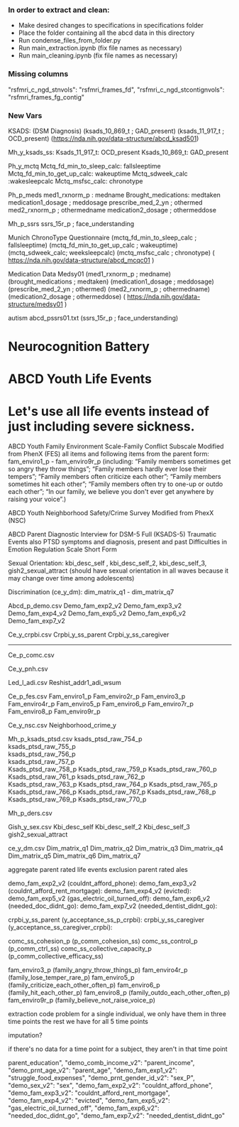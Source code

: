### In order to extract and clean:

- Make desired changes to specifications in specifications folder
- Place the folder containing all the abcd data in this directory
- Run condense_files_from_folder.py
- Run main_extraction.ipynb (fix file names as necessary)
- Run main_cleaning.ipynb (fix file names as necessary)

### Missing columns
"rsfmri_c_ngd_stnvols": "rsfmri_frames_fd",
"rsfmri_c_ngd_stcontignvols": "rsfmri_frames_fg_contig"

### New Vars

KSADS: (DSM Diagnosis) 
(ksads_10_869_t ; GAD_present) (ksads_11_917_t ; OCD_present)
(https://nda.nih.gov/data-structure/abcd_ksad501)

Mh_y_ksads_ss: 
Ksads_11_917_t: OCD_present
Ksads_10_869_t: GAD_present

Ph_y_mctq
Mctq_fd_min_to_sleep_calc: fallsleeptime
Mctq_fd_min_to_get_up_calc: wakeuptime
Mctq_sdweek_calc :wakesleepcalc
Mctq_msfsc_calc: chronotype

Ph_p_meds
med1_rxnorm_p : medname
Brought_medications: medtaken
medication1_dosage ; meddosage
prescribe_med_2_yn ; othermed
med2_rxnorm_p ; othermedname
medication2_dosage ; othermeddose

Mh_p_ssrs
ssrs_15r_p ; face_understanding

Munich ChronoType Questionnaire (mctq_fd_min_to_sleep_calc ; fallsleeptime) (mctq_fd_min_to_get_up_calc ; wakeuptime) (mctq_sdweek_calc; weeksleepcalc) (mctq_msfsc_calc ; chronotype)
( https://nda.nih.gov/data-structure/abcd_mcqc01 )

Medication Data Medsy01 (med1_rxnorm_p ; medname) (brought_medications ; medtaken) (medication1_dosage ; meddosage) (prescribe_med_2_yn ; othermed) (med2_rxnorm_p ; othermedname) (medication2_dosage ; othermeddose)
( https://nda.nih.gov/data-structure/medsy01 ) 

autism abcd_pssrs01.txt (ssrs_15r_p ; face_understanding)

# Neurocognition Battery

# ABCD Youth Life Events
# Let's use all life events instead of just including severe sickness.

ABCD Youth Family Environment Scale-Family Conflict Subscale Modified from PhenX (FES) all items and following items from the parent form: fam_enviro1_p - fam_enviro9r_p (including: “Family members sometimes get so angry they throw things”; “Family members hardly ever lose their tempers”; “Family members often criticize each other”; “Family members sometimes hit each other”; “Family members often try to one-up or outdo each other”; “In our family, we believe you don't ever get anywhere by raising your voice”.)

ABCD Youth Neighborhood Safety/Crime Survey Modified from PhexX (NSC)

ABCD Parent Diagnostic Interview for DSM-5 Full (KSADS-5) Traumatic Events
also PTSD symptoms and diagnosis, present and past
Difficulties in Emotion Regulation Scale Short Form

Sexual Orientation: kbi_desc_self , kbi_desc_self_2, kbi_desc_self_3, gish2_sexual_attract (should have sexual orientation in all waves because it may change over time among adolescents)

Discrimination (ce_y_dm): dim_matrix_q1 - dim_matrix_q7


Abcd_p_demo.csv
Demo_fam_exp2_v2
Demo_fam_exp3_v2
Demo_fam_exp4_v2
Demo_fam_exp5_v2
Demo_fam_exp6_v2
Demo_fam_exp7_v2

Ce_y_crpbi.csv
Crpbi_y_ss_parent
Crpbi_y_ss_caregiver

---

Ce_p_comc.csv

Ce_y_pnh.csv

Led_l_adi.csv
Reshist_addr1_adi_wsum

Ce_p_fes.csv
Fam_enviro1_p
Fam_enviro2r_p
Fam_enviro3_p
Fam_enviro4r_p
Fam_enviro5_p
Fam_enviro6_p
Fam_enviro7r_p
Fam_enviro8_p
Fam_enviro9r_p

Ce_y_nsc.csv
Neighborhood_crime_y

Mh_p_ksads_ptsd.csv
ksads_ptsd_raw_754_p	
ksads_ptsd_raw_755_p	
ksads_ptsd_raw_756_p	
ksads_ptsd_raw_757_p	
Ksads_ptsd_raw_758_p
Ksads_ptsd_raw_759_p
Ksads_ptsd_raw_760_p
Ksads_ptsd_raw_761_p
ksads_ptsd_raw_762_p	
Ksads_ptsd_raw_763_p
Ksads_ptsd_raw_764_p
Ksads_ptsd_raw_765_p
Ksads_ptsd_raw_766_p
Ksads_ptsd_raw_767_p
Ksads_ptsd_raw_768_p	
Ksads_ptsd_raw_769_p
Ksads_ptsd_raw_770_p

Mh_p_ders.csv		

Gish_y_sex.csv
Kbi_desc_self
Kbi_desc_self_2
Kbi_desc_self_3
gish2_sexual_attract

ce_y_dm.csv
Dim_matrix_q1
Dim_matrix_q2
Dim_matrix_q3
Dim_matrix_q4
Dim_matrix_q5
Dim_matrix_q6
Dim_matrix_q7

aggregate parent rated life events
exclusion
    parent rated ales

demo_fam_exp2_v2 (couldnt_afford_phone): 
demo_fam_exp3_v2 (couldnt_afford_rent_mortgage): 
demo_fam_exp4_v2 (evicted): 
demo_fam_exp5_v2 (gas_electric_oil_turned_off): 
demo_fam_exp6_v2 (needed_doc_didnt_go): 
demo_fam_exp7_v2 (needed_dentist_didnt_go): 


crpbi_y_ss_parent (y_acceptance_ss_p_crpbi): 
crpbi_y_ss_caregiver (y_acceptance_ss_caregiver_crpbi):

comc_ss_cohesion_p (p_comm_cohesion_ss)
comc_ss_control_p (p_comm_ctrl_ss)
comc_ss_collective_capacity_p (p_comm_collective_efficacy_ss)

fam_enviro3_p (family_angry_throw_things_p)
fam_enviro4r_p (family_lose_temper_rare_p)
fam_enviro5_p (family_criticize_each_other_often_p)
fam_enviro6_p (family_hit_each_other_p)
fam_enviro8_p (family_outdo_each_other_often_p)
fam_enviro9r_p (family_believe_not_raise_voice_p)

extraction code problem
  for a single individual, we only have them in three time points
  the rest we have for all 5 time points

imputation?

if there's no data for a time point for a subject, they aren't in that time point

parent_education",
"demo_comb_income_v2": "parent_income",
"demo_prnt_age_v2": "parent_age",
"demo_fam_exp1_v2": "struggle_food_expenses",
"demo_prnt_gender_id_v2": "sex_P",
"demo_sex_v2": "sex",
"demo_fam_exp2_v2": "couldnt_afford_phone",
"demo_fam_exp3_v2": "couldnt_afford_rent_mortgage",
"demo_fam_exp4_v2": "evicted",
"demo_fam_exp5_v2": "gas_electric_oil_turned_off",
"demo_fam_exp6_v2": "needed_doc_didnt_go",
"demo_fam_exp7_v2": "needed_dentist_didnt_go"